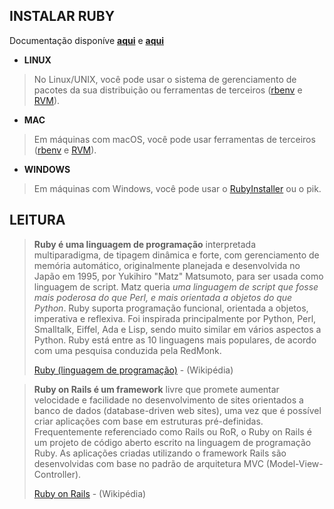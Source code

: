 ## INSTALAR RUBY

Documentação disponíve **[aqui](https://www.ruby-lang.org/pt/downloads/)** e **[aqui](https://www.ruby-lang.org/pt/documentation/installation/)**

- **LINUX**
> No Linux/UNIX, você pode usar o sistema de gerenciamento de pacotes da sua distribuição ou ferramentas de terceiros ([rbenv](https://github.com/rbenv/rbenv) e [RVM](http://rvm.io/)).

- **MAC**
> Em máquinas com macOS, você pode usar ferramentas de terceiros ([rbenv](https://github.com/rbenv/rbenv) e [RVM](http://rvm.io/)).

- **WINDOWS**
> Em máquinas com Windows, você pode usar o [RubyInstaller](https://rubyinstaller.org/) ou o pik.

## LEITURA

> **Ruby é uma linguagem de programação** interpretada multiparadigma, de tipagem dinâmica e forte, com gerenciamento de memória automático, originalmente planejada e desenvolvida no Japão em 1995, por Yukihiro "Matz" Matsumoto, para ser usada como linguagem de script. Matz queria *uma linguagem de script que fosse mais poderosa do que Perl, e mais orientada a objetos do que Python*. Ruby suporta programação funcional, orientada a objetos, imperativa e reflexiva. Foi inspirada principalmente por Python, Perl, Smalltalk, Eiffel, Ada e Lisp, sendo muito similar em vários aspectos a Python. Ruby está entre as 10 linguagens mais populares, de acordo com uma pesquisa conduzida pela RedMonk.
>
> [Ruby (linguagem de programação)](https://pt.wikipedia.org/wiki/Ruby_(linguagem_de_programação)) - (Wikipédia)

> **Ruby on Rails é um framework** livre que promete aumentar velocidade e facilidade no desenvolvimento de sites orientados a banco de dados (database-driven web sites), uma vez que é possível criar aplicações com base em estruturas pré-definidas. Frequentemente referenciado como Rails ou RoR, o Ruby on Rails é um projeto de código aberto escrito na linguagem de programação Ruby. As aplicações criadas utilizando o framework Rails são desenvolvidas com base no padrão de arquitetura MVC (Model-View-Controller).
>
> [Ruby on Rails](https://pt.wikipedia.org/wiki/Ruby_on_Rails) - (Wikipédia)
